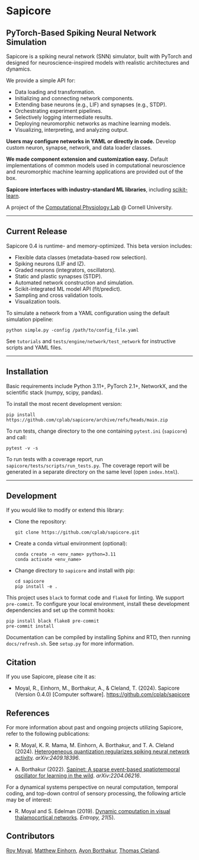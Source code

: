 Sapicore
========

PyTorch-Based Spiking Neural Network Simulation
---------------------------------------------

Sapicore is a spiking neural network (SNN) simulator, built with PyTorch and designed for
neuroscience-inspired models with realistic architectures and dynamics.

We provide a simple API for:

* Data loading and transformation.
* Initializing and connecting network components.
* Extending base neurons (e.g., LIF) and synapses (e.g., STDP).
* Orchestrating experiment pipelines.
* Selectively logging intermediate results.
* Deploying neuromorphic networks as machine learning models.
* Visualizing, interpreting, and analyzing output.

<b>Users may configure networks in YAML or directly in code.</b>
Develop custom neuron, synapse, network, and data loader classes.

<b>We made component extension and customization easy.</b> Default implementations of common models used in
computational neuroscience and neuromorphic machine learning applications are provided out of the box.</b>

<b>Sapicore interfaces with industry-standard ML libraries</b>, including
[scikit-learn](https://scikit-learn.org/stable/).

A project of the [Computational Physiology Lab](https://cplab.net/) @ Cornell University.

***

Current Release
---------------
Sapicore 0.4 is runtime- and memory-optimized. This beta version includes:

* Flexible data classes (metadata-based row selection).
* Spiking neurons (LIF and IZ).
* Graded neurons (integrators, oscillators).
* Static and plastic synapses (STDP).
* Automated network construction and simulation.
* Scikit-integrated ML model API (fit/predict).
* Sampling and cross validation tools.
* Visualization tools.

To simulate a network from a YAML configuration using the default simulation pipeline:

    python simple.py -config /path/to/config_file.yaml

See `tutorials` and `tests/engine/network/test_network` for instructive scripts and YAML files.

***

Installation
------------
Basic requirements include Python 3.11+, PyTorch 2.1+, NetworkX, and the scientific stack (numpy, scipy, pandas).

To install the most recent development version:

	pip install https://github.com/cplab/sapicore/archive/refs/heads/main.zip

To run tests, change directory to the one containing `pytest.ini` (`sapicore`) and call:

    pytest -v -s

To run tests with a coverage report, run `sapicore/tests/scripts/run_tests.py`.
The coverage report will be generated in a separate directory on the same level (open `index.html`).

***

Development
-----------
If you would like to modify or extend this library:

* Clone the repository:

      git clone https://github.com/cplab/sapicore.git

* Create a conda virtual environment (optional):

      conda create -n <env_name> python=3.11
      conda activate <env_name>

* Change directory to `sapicore` and install with pip:

      cd sapicore
      pip install -e .

This project uses ``black`` to format code and ``flake8`` for linting. We support ``pre-commit``.
To configure your local environment, install these development dependencies and set up the commit hooks:

	pip install black flake8 pre-commit
	pre-commit install

Documentation can be compiled by installing Sphinx and RTD, then running `docs/refresh.sh`.
See ``setup.py`` for more information.

Citation
--------
If you use Sapicore, please cite it as:

* Moyal, R., Einhorn, M., Borthakur, A., & Cleland, T. (2024). Sapicore (Version 0.4.0) [Computer software]. https://github.com/cplab/sapicore


References
----------
For more information about past and ongoing projects utilizing Sapicore, refer to the following publications:

* R. Moyal, K. R. Mama, M. Einhorn, A. Borthakur, and T. A. Cleland (2024). [Heterogeneous quantization regularizes spiking
neural network activity](https://doi.org/10.48550/arXiv.2409.18396). <i>arXiv:2409.18396</i>.

* A. Borthakur (2022). [Sapinet: A sparse event-based spatiotemporal oscillator for learning in the
wild](https://arxiv.org/abs/2204.06216). <i>arXiv:2204.06216</i>.

For a dynamical systems perspective on neural computation, temporal coding, and top-down control of
sensory processing, the following article may be of interest:

* R. Moyal and S. Edelman (2019). [Dynamic computation in visual thalamocortical
networks](https://www.mdpi.com/1099-4300/21/5/500). <i>Entropy, 21</i>(5).

Contributors
------------
[Roy Moyal](https://scholar.google.com/citations?user=P8Ztxr4AAAAJ),
[Matthew Einhorn](https://matham.dev/about/),
[Ayon Borthakur](https://borthakurayon.github.io/),
[Thomas Cleland](https://cplab.net/people/thomas-cleland/).
